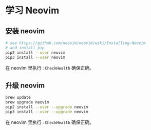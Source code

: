 # 学习 Neovim

## 安装 neovim

```sh
# see https://github.com/neovim/neovim/wiki/Installing-Neovim
# and install pip
pip2 install --user neovim
pip3 install --user neovim
```

在 neovim 里执行 `:CheckHealth` 确保正确。

## 升级 neovim

```sh
brew update
brew upgrade neovim
pip2 install --user --upgrade neovim
pip3 install --user --upgrade neovim
```

在 neovim 里执行 `:CheckHealth` 确保正确。
